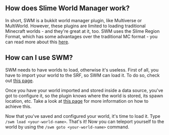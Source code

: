 ## How does Slime World Manager work?

In short, SWM is a bukkit world manager plugin, like Multiverse or MultiWorld. However, these plugins are limited to loading traditional Minecraft worlds - and they're great at it, too. SWM uses the Slime Region Format, which has some advantages over the traditional MC format - you can read more about this [here](https://www.spigotmc.org/resources/slimeworldmanager.69974/).

## How can I use SWM?

SWM needs to have worlds to load, otherwise it's useless. First of all, you have to import your world to the SRF, so SWM can load it. To do so, check out [this page](../config/convert-world-to-srf.md).

Once you have your world imported and stored inside a data source, you've got to configure it, so the plugin knows where the world is stored, its spawn location, etc. Take a look at [this page](../config/configure-world.md) for more information on how to achieve this.

Now that you've saved and configured your world, it's time to load it. Type `/swm load <your-world-name>`. That's it! Now you can teleport yourself to the world by using the `/swm goto <your-world-name>` command.